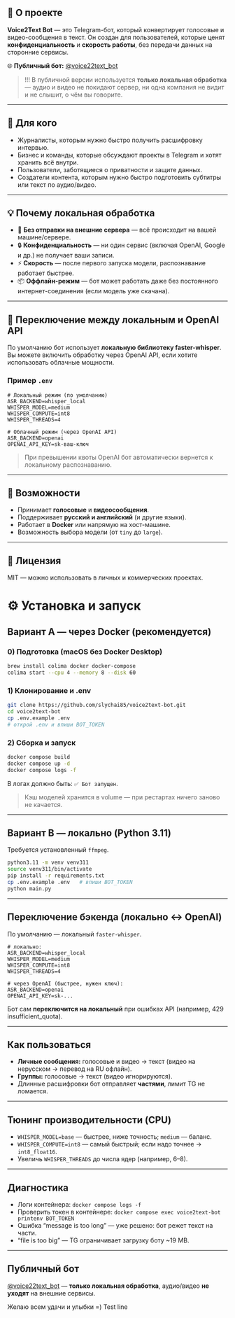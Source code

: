 ## 📌 О проекте

**Voice2Text Bot** — это Telegram-бот, который конвертирует голосовые и видео-сообщения в текст.
Он создан для пользователей, которые ценят **конфиденциальность** и **скорость работы**, без передачи данных на сторонние сервисы.

🌐 **Публичный бот:** [@voice22text\_bot](https://t.me/voice22text_bot)

> !!! В публичной версии используется **только локальная обработка** — аудио и видео не покидают сервер, ни одна компания не видит и не слышит, о чём вы говорите.

---

## 🎯 Для кого

* Журналисты, которым нужно быстро получить расшифровку интервью.
* Бизнес и команды, которые обсуждают проекты в Telegram и хотят хранить всё внутри.
* Пользователи, заботящиеся о приватности и защите данных.
* Создатели контента, которым нужно быстро подготовить субтитры или текст по аудио/видео.

---

## 💡 Почему локальная обработка

* 🚫 **Без отправки на внешние сервера** — всё происходит на вашей машине/сервере.
* 🔒 **Конфиденциальность** — ни один сервис (включая OpenAI, Google и др.) не получает ваши записи.
* ⚡ **Скорость** — после первого запуска модели, распознавание работает быстрее.
* 📦 **Оффлайн-режим** — бот может работать даже без постоянного интернет-соединения (если модель уже скачана).

---

## 🔄 Переключение между локальным и OpenAI API

По умолчанию бот использует **локальную библиотеку faster-whisper**.
Вы можете включить обработку через OpenAI API, если хотите использовать облачные мощности.

### Пример `.env`

```env
# Локальный режим (по умолчанию)
ASR_BACKEND=whisper_local
WHISPER_MODEL=medium
WHISPER_COMPUTE=int8
WHISPER_THREADS=4

# Облачный режим (через OpenAI API)
ASR_BACKEND=openai
OPENAI_API_KEY=sk-ваш-ключ
```

> При превышении квоты OpenAI бот автоматически вернется к локальному распознаванию.

---

## 🚀 Возможности

* Принимает **голосовые** и **видеосообщения**.
* Поддерживает **русский и английский** (и другие языки).
* Работает в **Docker** или напрямую на хост-машине.
* Возможность выбора модели (от `tiny` до `large`).

---

## 📜 Лицензия

MIT — можно использовать в личных и коммерческих проектах.

# ⚙️ Установка и запуск

## Вариант A — через Docker (рекомендуется)

### 0) Подготовка (macOS без Docker Desktop)

```bash
brew install colima docker docker-compose
colima start --cpu 4 --memory 8 --disk 60
```

### 1) Клонирование и .env

```bash
git clone https://github.com/slychai85/voice2text-bot.git
cd voice2text-bot
cp .env.example .env
# открой .env и впиши BOT_TOKEN
```

### 2) Сборка и запуск

```bash
docker compose build
docker compose up -d
docker compose logs -f
```

В логах должно быть: `✅ Бот запущен`.

> Кэш моделей хранится в volume — при рестартах ничего заново не качается.

---

## Вариант B — локально (Python 3.11)

Требуется установленный `ffmpeg`.

```bash
python3.11 -m venv venv311
source venv311/bin/activate
pip install -r requirements.txt
cp .env.example .env   # впиши BOT_TOKEN
python main.py
```

---

## Переключение бэкенда (локально ↔ OpenAI)

По умолчанию — локальный `faster-whisper`.

```env
# локально:
ASR_BACKEND=whisper_local
WHISPER_MODEL=medium
WHISPER_COMPUTE=int8
WHISPER_THREADS=4

# через OpenAI (быстрее, нужен ключ):
ASR_BACKEND=openai
OPENAI_API_KEY=sk-...
```

Бот сам **переключится на локальный** при ошибках API (например, 429 insufficient\_quota).

---

## Как пользоваться

* **Личные сообщения:** голосовые и видео → текст (видео на нерусском → перевод на RU офлайн).
* **Группы:** голосовые → текст (видео игнорируются).
* Длинные расшифровки бот отправляет **частями**, лимит TG не ломается.

---

## Тюнинг производительности (CPU)

* `WHISPER_MODEL=base` — быстрее, ниже точность; `medium` — баланс.
* `WHISPER_COMPUTE=int8` — самый быстрый; если надо точнее → `int8_float16`.
* Увеличь `WHISPER_THREADS` до числа ядер (например, 6–8).

---

## Диагностика

* Логи контейнера: `docker compose logs -f`
* Проверить токен в контейнере:
  `docker compose exec voice2text-bot printenv BOT_TOKEN`
* Ошибка “message is too long” — уже решено: бот режет текст на части.
* “file is too big” — TG ограничивает загрузку боту \~19 MB.

---

## Публичный бот

[@voice22text\_bot](https://t.me/voice22text_bot) — **только локальная обработка**, аудио/видео **не уходят** на внешние сервисы.

Желаю всем удачи и улыбки =)
Test line
